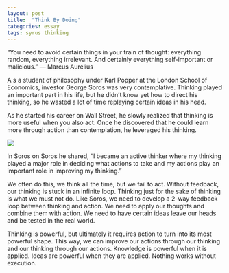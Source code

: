 ```yaml
---
layout: post
title:  "Think By Doing"
categories: essay
tags: syrus thinking
---
```


“You need to avoid certain things in your train of thought: everything random, everything irrelevant. And certainly everything self-important or malicious.”
— Marcus Aurelius

A s a student of philosophy under Karl Popper at the London School of Economics, investor George Soros was very contemplative. Thinking played an important part in his life, but he didn’t know yet how to direct his thinking, so he wasted a lot of time replaying certain ideas in his head.

As he started his career on Wall Street, he slowly realized that thinking is more useful when you also act. Once he discovered that he could learn more through action than contemplation, he leveraged his thinking.

<img src="http://note.link.com.de/media/think-by-doing.jpg" />

In Soros on Soros he shared, “I became an active thinker where my thinking played a major role in deciding what actions to take and my actions play an important role in improving my thinking.”

We often do this, we think all the time, but we fail to act. Without feedback, our thinking is stuck in an infinite loop. Thinking just for the sake of thinking is what we must not do. Like Soros, we need to develop a 2-way feedback loop between thinking and action. We need to apply our thoughts and combine them with action. We need to have certain ideas leave our heads and be tested in the real world.

Thinking is powerful, but ultimately it requires action to turn into its most powerful shape. This way, we can improve our actions through our thinking and our thinking through our actions. Knowledge is powerful when it is applied. Ideas are powerful when they are applied. Nothing works without execution.